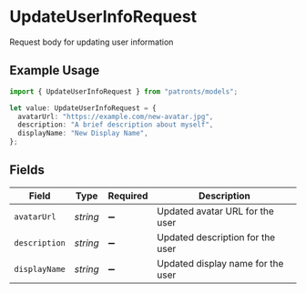 # UpdateUserInfoRequest

Request body for updating user information

## Example Usage

```typescript
import { UpdateUserInfoRequest } from "patronts/models";

let value: UpdateUserInfoRequest = {
  avatarUrl: "https://example.com/new-avatar.jpg",
  description: "A brief description about myself",
  displayName: "New Display Name",
};
```

## Fields

| Field                             | Type                              | Required                          | Description                       |
| --------------------------------- | --------------------------------- | --------------------------------- | --------------------------------- |
| `avatarUrl`                       | *string*                          | :heavy_minus_sign:                | Updated avatar URL for the user   |
| `description`                     | *string*                          | :heavy_minus_sign:                | Updated description for the user  |
| `displayName`                     | *string*                          | :heavy_minus_sign:                | Updated display name for the user |